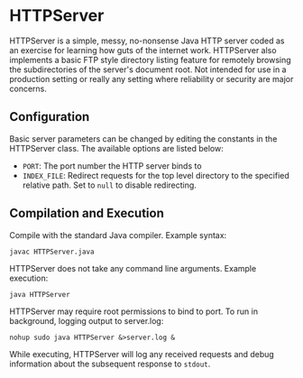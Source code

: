 # HTTPServer
HTTPServer is a simple, messy, no-nonsense Java HTTP server coded as an exercise for learning how guts of the internet work. HTTPServer also implements a basic FTP style directory listing feature for remotely browsing the subdirectories of the server's document root. Not intended for use in a production setting or really any setting where reliability or security are major concerns.

## Configuration
Basic server parameters can be changed by editing the constants in the HTTPServer class. The available options are listed below:

- `PORT`: The port number the HTTP server binds to
- `INDEX_FILE`: Redirect requests for the top level directory to the specified relative path. Set to `null` to disable redirecting.

## Compilation and Execution
Compile with the standard Java compiler.  Example syntax: 

    javac HTTPServer.java

HTTPServer does not take any command line arguments. Example execution:

    java HTTPServer

HTTPServer may require root permissions to bind to port. To run in background, logging output to server.log:

    nohup sudo java HTTPServer &>server.log &

While executing, HTTPServer will log any received requests and debug information about the subsequent response to `stdout`.
